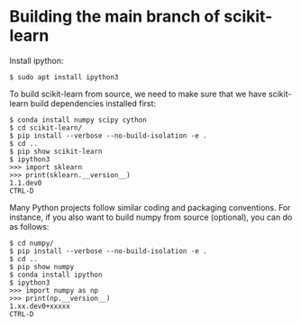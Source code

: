 # Building the main branch of scikit-learn
Install ipython:
```
$ sudo apt install ipython3
```

To build scikit-learn from source, we need to make sure that we have scikit-learn build dependencies installed first:

```
$ conda install numpy scipy cython
$ cd scikit-learn/
$ pip install --verbose --no-build-isolation -e .
$ cd ..
$ pip show scikit-learn
$ ipython3
>>> import sklearn
>>> print(sklearn.__version__)
1.1.dev0
CTRL-D
```

Many Python projects follow similar coding and packaging conventions. For instance, if you also want to build numpy from source (optional), you can do as follows:

```
$ cd numpy/
$ pip install --verbose --no-build-isolation -e .
$ cd ..
$ pip show numpy
$ conda install ipython
$ ipython3
>>> import numpy as np
>>> print(np.__version__)
1.xx.dev0+xxxxx
CTRL-D
```
